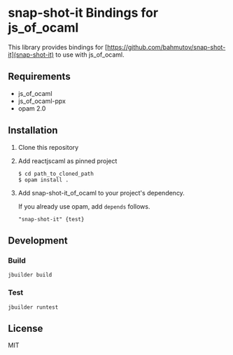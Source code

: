 # snap-shot-it Bindings for js\_of\_ocaml #
This library provides bindings for [https://github.com/bahmutov/snap-shot-it](snap-shot-it) to use with js\_of\_ocaml.

## Requirements ##

* js\_of\_ocaml
* js\_of\_ocaml-ppx
* opam 2.0

## Installation ##
1. Clone this repository
1. Add reactjscaml as pinned project

   ```shell
   $ cd path_to_cloned_path
   $ opam install .
   ```

1. Add snap-shot-it\_of\_ocaml to your project's dependency.

   If you already use opam, add ``depends`` follows.

   ```
   "snap-shot-it" {test}
   ```

## Development ##

### Build ###

```
jbuilder build
```

### Test ###

```
jbuilder runtest
```

## License ##
MIT
